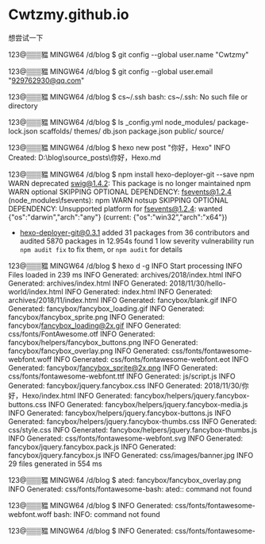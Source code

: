# Cwtzmy.github.io
想尝试一下

123@▒▒▒豱 MINGW64 /d/blog
$ git config --global user.name "Cwtzmy"

123@▒▒▒豱 MINGW64 /d/blog
$ git config --global user.email "929762930@qq.com"

123@▒▒▒豱 MINGW64 /d/blog
$ cs~/.ssh
bash: cs~/.ssh: No such file or directory

123@▒▒▒豱 MINGW64 /d/blog
$ ls
_config.yml  node_modules/  package-lock.json  scaffolds/  themes/
db.json      package.json   public/            source/

123@▒▒▒豱 MINGW64 /d/blog
$ hexo new post "你好，Hexo"
INFO  Created: D:\blog\source\_posts\你好，Hexo.md

123@▒▒▒豱 MINGW64 /d/blog
$ npm install hexo-deployer-git --save
npm WARN deprecated swig@1.4.2: This package is no longer maintained
npm WARN optional SKIPPING OPTIONAL DEPENDENCY: fsevents@1.2.4 (node_modules\fsevents):
npm WARN notsup SKIPPING OPTIONAL DEPENDENCY: Unsupported platform for fsevents@1.2.4: wanted {"os":"darwin","arch":"any"} (current: {"os":"win32","arch":"x64"})

+ hexo-deployer-git@0.3.1
added 31 packages from 36 contributors and audited 5870 packages in 12.954s
found 1 low severity vulnerability
  run `npm audit fix` to fix them, or `npm audit` for details

123@▒▒▒豱 MINGW64 /d/blog
$ hexo d -g
INFO  Start processing
INFO  Files loaded in 239 ms
INFO  Generated: archives/2018/index.html
INFO  Generated: archives/index.html
INFO  Generated: 2018/11/30/hello-world/index.html
INFO  Generated: index.html
INFO  Generated: archives/2018/11/index.html
INFO  Generated: fancybox/blank.gif
INFO  Generated: fancybox/fancybox_loading.gif
INFO  Generated: fancybox/fancybox_sprite.png
INFO  Generated: fancybox/fancybox_loading@2x.gif
INFO  Generated: css/fonts/FontAwesome.otf
INFO  Generated: fancybox/helpers/fancybox_buttons.png
INFO  Generated: fancybox/fancybox_overlay.png
INFO  Generated: css/fonts/fontawesome-webfont.woff
INFO  Generated: css/fonts/fontawesome-webfont.eot
INFO  Generated: fancybox/fancybox_sprite@2x.png
INFO  Generated: css/fonts/fontawesome-webfont.ttf
INFO  Generated: js/script.js
INFO  Generated: fancybox/jquery.fancybox.css
INFO  Generated: 2018/11/30/你好，Hexo/index.html
INFO  Generated: fancybox/helpers/jquery.fancybox-buttons.css
INFO  Generated: fancybox/helpers/jquery.fancybox-media.js
INFO  Generated: fancybox/helpers/jquery.fancybox-buttons.js
INFO  Generated: fancybox/helpers/jquery.fancybox-thumbs.css
INFO  Generated: css/style.css
INFO  Generated: fancybox/helpers/jquery.fancybox-thumbs.js
INFO  Generated: css/fonts/fontawesome-webfont.svg
INFO  Generated: fancybox/jquery.fancybox.pack.js
INFO  Generated: fancybox/jquery.fancybox.js
INFO  Generated: css/images/banner.jpg
INFO  29 files generated in 554 ms

123@▒▒▒豱 MINGW64 /d/blog
$ ated: fancybox/fancybox_overlay.png
INFO  Generated: css/fonts/fontawesome-bash: ated:: command not found

123@▒▒▒豱 MINGW64 /d/blog
$ INFO  Generated: css/fonts/fontawesome-webfont.woff
bash: INFO: command not found

123@▒▒▒豱 MINGW64 /d/blog
$ INFO  Generated: css/fonts/fontawesome-
